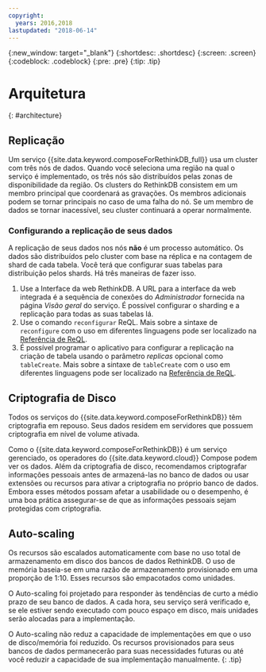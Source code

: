 ```yaml
---
copyright:
  years: 2016,2018
lastupdated: "2018-06-14"
---
```


{:new_window: target="_blank"}
{:shortdesc: .shortdesc}
{:screen: .screen}
{:codeblock: .codeblock}
{:pre: .pre}
{:tip: .tip}

# Arquitetura 
{: #architecture}

## Replicação

Um serviço {{site.data.keyword.composeForRethinkDB_full}} usa um cluster com três nós de dados. Quando você seleciona uma região na qual o serviço é implementado, os três nós são distribuídos pelas zonas de disponibilidade da região. Os clusters do RethinkDB consistem em um membro principal que coordenará as gravações.  Os membros adicionais podem se tornar principais no caso de uma falha do nó. Se um membro de dados se tornar inacessível, seu cluster continuará a operar normalmente.

### Configurando a replicação de seus dados

A replicação de seus dados nos nós **não** é um processo automático. Os dados são distribuídos pelo cluster com base na réplica e na contagem de shard de cada tabela. Você terá que configurar suas tabelas para distribuição pelos shards. Há três maneiras
de fazer isso.

1. Use a Interface da web RethinkDB. A URL para a interface da web integrada é a sequência de conexões do _Administrador_ fornecida na página _Visão geral_ do serviço. É possível configurar o sharding e a replicação para todas as suas tabelas lá.
2. Use o comando  ` reconfigurar `  ReQL. Mais sobre a sintaxe de `reconfigure` com o uso em diferentes linguagens pode ser localizado na [Referência de ReQL](https://www.rethinkdb.com/api/javascript/reconfigure/).
3. É possível programar o aplicativo para configurar a replicação na criação de tabela usando o parâmetro _replicas_ opcional como `tableCreate`. Mais sobre a sintaxe de `tableCreate` com o uso em diferentes linguagens pode ser localizado na [Referência de ReQL](https://www.rethinkdb.com/api/javascript/table_create/).

## Criptografia de Disco

Todos os serviços do  {{site.data.keyword.composeForRethinkDB}}  têm criptografia em repouso. Seus dados residem em servidores que possuem criptografia em nível de volume ativada. 

Como o {{site.data.keyword.composeForRethinkDB}} é um serviço gerenciado, os operadores do {{site.data.keyword.cloud}} Compose podem ver os dados. Além da criptografia de disco, recomendamos criptografar informações pessoais antes de armazená-las no banco de dados ou usar extensões ou recursos para ativar a criptografia no próprio banco de dados. Embora esses métodos possam afetar a usabilidade ou o desempenho, é uma boa prática assegurar-se de que as informações pessoais sejam protegidas com criptografia.

## Auto-scaling

Os recursos são escalados automaticamente com base no uso total de armazenamento em disco dos bancos de dados RethinkDB. O uso de memória baseia-se em uma razão de armazenamento provisionado em uma proporção de 1:10. Esses recursos são empacotados como unidades.

O Auto-scaling foi projetado para responder às tendências de curto a médio prazo de seu banco de dados. A cada hora, seu serviço será verificado e, se ele estiver sendo executado com pouco espaço em disco, mais unidades serão alocadas para a implementação.

O Auto-scaling não reduz a capacidade de implementações em que o uso de disco/memória foi reduzido. Os recursos provisionados para seus bancos de dados permanecerão para suas necessidades futuras ou até você reduzir a capacidade de sua implementação manualmente.
{: .tip}

